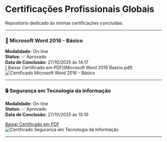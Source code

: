 # Certificações Profissionais Globais

Repositório dedicado às minhas certificações concluídas.

---
 
### 📘 Microsoft Word 2016 - Básico  
**Modalidade:** On-line  
**Status:** ✅ Aprovado  
**Data de Conclusão:** 27/10/2025 às 14:17  
[ Baixar Certificado em PDF](Microsoft Word 2016 Basico.pdf)
![Certificado Microsoft Word 2016 - Básico](MicrosoftWord2016Básico.webp)  

---

### 🔒 Segurança em Tecnologia da Informação  
**Modalidade:** On-line  
**Status:** ✅ Aprovado  
**Data de Conclusão:** 27/10/2025 às 15:10  

[ Baixar Certificado em PDF](Microsoft_Word_2016_Basico.pdf)
![Certificado Segurança em Tecnologia da Informação](SegurançaemTecnologiadaInformação.pdf.webp)

---
